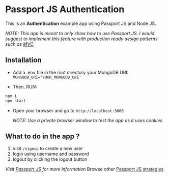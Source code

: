 # Passport JS Authentication

This is an **Authentication** example app using Passport JS and Node JS.

_NOTE: This app is meant to only show how to use Passport JS. I would suggest to implement this feature with production ready design patterns such as [MVC](https://en.wikipedia.org/wiki/Model%E2%80%93view%E2%80%93controller)._

## Installation

- Add a .env file in the root directory your MongoDB URI:
  `MONGODB_URI='YOUR_MONGODB_URI'`

- Then, RUN:

```bash
npm i
npm start
```

- Open your browser and go to `http://localhost:3000`

  _NOTE: Use a private browser window to test the app as it uses cookies_

## What to do in the app ?

1. visit `/signup` to create a new user
2. login using username and password
3. logout by clicking the logout button

_Visit [Passport JS](http://www.passportjs.org) for more information_
Browse other [Passport JS strategies](http://www.passportjs.org/packages/)
